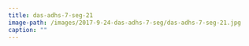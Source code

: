 ```yaml
---
title: das-adhs-7-seg-21
image-path: /images/2017-9-24-das-adhs-7-seg/das-adhs-7-seg-21.jpg
caption: ""
---
```

